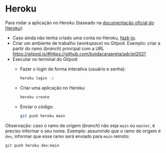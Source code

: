 # Heroku

Para rodar a aplicação no Heroku (baseado na [documentação oficial do Heroku](https://devcenter.heroku.com/articles/getting-started-with-nodejs)):

- Caso ainda não tenha criado uma conta no Heroku, [fazê-lo](https://signup.heroku.com/).
- Criar um ambiente de trabalho (_workspace_) no Gitpod. Exemplo: criar a partir do ramo (_branch_) principal com a URL https://gitpod.io/#https://github.com/boidacarapreta/adcipt2021
- Executar no terminal do Gitpod:
  - Fazer o login de forma interativa (usuário e senha):
  
    ```sh
    heroku login -i
    ```

  - Criar uma aplicação no Heroku:
  
    ```sh
    heroku create
    ```

  - Enviar o código:
  
    ```sh
    git push heroku main
    ```

Observação: caso o ramo de origem (_branch_) não seja `main` ou `master`, é preciso informar o seu nome. Exemplo: assumindo que o ramo de origem é `dev`, informar que esse ramo será enviado para `main` remoto:

```sh
git push heroku dev:main
```

